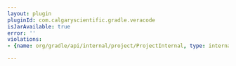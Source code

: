 ```yaml
---
layout: plugin
pluginId: com.calgaryscientific.gradle.veracode
isJarAvailable: true
error: ''
violations:
- {name: org/gradle/api/internal/project/ProjectInternal, type: internal-api-usage}

---
```

